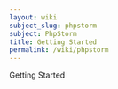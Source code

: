 ```yaml
---
layout: wiki 
subject_slug: phpstorm
subject: PhpStorm
title: Getting Started
permalink: /wiki/phpstorm
---
```


Getting Started
